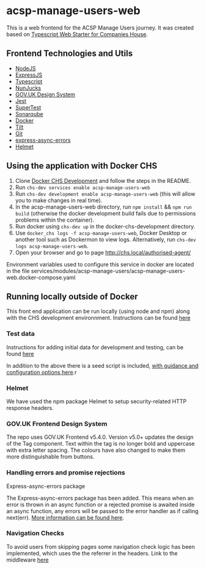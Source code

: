 
# acsp-manage-users-web

This is a web frontend for the ACSP Manage Users journey. It was created based on [Typescript Web Starter for Companies House](https://github.com/companieshouse/node-review-web-starter-ts).

## Frontend Technologies and Utils

- [NodeJS](https://nodejs.org/)
- [ExpressJS](https://expressjs.com/)
- [Typescript](https://www.typescriptlang.org/)
- [NunJucks](https://mozilla.github.io/nunjucks)
- [GOV.UK Design System](https://design-system.service.gov.uk/)
- [Jest](https://jestjs.io)
- [SuperTest](https://www.npmjs.com/package/supertest)
- [Sonarqube](https://www.sonarqube.org)
- [Docker](https://www.docker.com/)
- [Tilt](https://tilt.dev/)
- [Git](https://git-scm.com/downloads)
- [express-async-errors](https://www.npmjs.com/package/express-async-errors)
- [Helmet](https://helmetjs.github.io/)

## Using the application with Docker CHS
1. Clone [Docker CHS Development](https://github.com/companieshouse/docker-chs-development) and follow the steps in the README.
2. Run `chs-dev services enable acsp-manage-users-web`
3. Run `chs-dev development enable acsp-manage-users-web` (this will allow you to make changes in real time).
4. In the acsp-manage-users-web directory, run `npm install` && `npm run build` (otherwise the docker development build fails due to permissions problems within the container).
5. Run docker using `chs-dev up` in the docker-chs-development directory.
6. Use `docker_chs logs -f acsp-manage-users-web`, Docker Desktop or another tool such as Dockermon to view logs. Alternatively, run `chs-dev logs acsp-manage-users-web`.
7. Open your browser and go to page http://chs.local/authorised-agent/

Environment variables used to configure this service in docker are located in the file services/modules/acsp-manage-users/acsp-manage-users-web.docker-compose.yaml

## Running locally outside of Docker

This front end application can be run locally (using node and npm) along with the CHS development environnment.
Instructions can be found [here](https://companieshouse.atlassian.net/wiki/spaces/IDV/pages/4832100406/Running+a+Single+Web+Service+Outside+of+Docker)

### Test data

Instructions for adding initial data for development and testing, can be found [here](https://companieshouse.atlassian.net/wiki/spaces/IDV/pages/4517724334/Inugami+Test+Data)

In addition to the above there is a seed script is included, [with guidance and configuration options here](./tools/seed-acsp-data-mongo/README.md).r

### Helmet

We have used the npm package Helmet to setup security-related HTTP response headers.

### GOV.UK Frontend Design System

The repo uses GOV.UK Frontend v5.4.0. Version v5.0+ updates the design of the Tag component.
Text within the tag is no longer bold and uppercase with extra letter spacing. The colours have also changed to make them more distinguishable from buttons.

### Handling errors and promise rejections

Express-async-errors package 

 The Express-async-errors package has been added. This means when an error is thrown in an async function or a rejected promise is awaited inside an async function, any errors will be passed to the error handler as if calling next(err). [More information can be found here](./docs/Handling%20errors.md).

### Navigation Checks

To avoid users from skipping pages some navigation check logic has been implemented, which uses the
the referrer in the headers. Link to the middleware [here](https://github.com/companieshouse/acsp-manage-users-web/blob/main/src/middleware/navigationMiddleware.ts)






